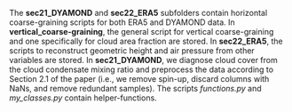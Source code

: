 The **sec21_DYAMOND** and **sec22_ERA5** subfolders contain horizontal coarse-graining scripts for both ERA5 and DYAMOND data. In **vertical_coarse-graining**, the general script for vertical coarse-graining and one specifically for cloud area fraction are stored. In **sec22_ERA5**, the scripts to reconstruct geometric height and air pressure from other variables are stored. In **sec21_DYAMOND**, we diagnose cloud cover from the cloud condensate mixing ratio and preprocess the data according to Section 2.1 of the paper (i.e., we remove spin-up, discard columns with NaNs, and remove redundant samples). The scripts *functions.py* and *my_classes.py* contain helper-functions.
